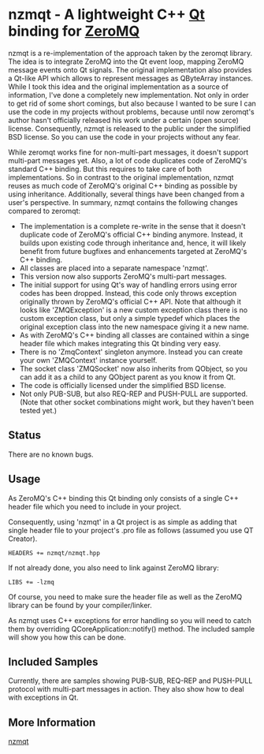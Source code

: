 nzmqt - A lightweight C++ [Qt][] binding for [ZeroMQ][]
======================================================

nzmqt is a re-implementation of the approach taken by the zeromqt library. The idea 
is to integrate ZeroMQ into the Qt event loop, mapping ZeroMQ message events onto 
Qt signals. The original implementation also provides a Qt-like API
which allows to represent messages as QByteArray instances. While I took this idea
and the original implementation as a source of information, I've done a completely
new implementation. Not only in order to get rid of some short comings, but also 
because I wanted to be sure I can use the code in my projects without problems,
because until now zeromqt's author hasn't officially released his work under a certain
(open source) license. Consequently, nzmqt is released to the public under the 
simplified BSD license. So you can use the code in your projects without any fear.

While zeromqt works fine for non-multi-part messages, it doesn't support multi-part
messages yet. Also, a lot of code duplicates code of ZeroMQ's standard C++ binding.
But this requires to take care of both implementations. So in contrast to the original
implementation, nzmqt reuses as much code of ZeroMQ's original C++ binding as possible
by using inheritance. Additionally, several things have been changed from a user's
perspective. In summary, nzmqt contains the following changes compared to zeromqt:

* The implementation is a complete re-write in the sense that it doesn't duplicate code
of ZeroMQ's official C++ binding anymore. Instead, it builds upon existing code
through inheritance and, hence, it will likely benefit from future bugfixes and
enhancements targeted at ZeroMQ's C++ binding.
* All classes are placed into a separate namespace 'nzmqt'.
* This version now also supports ZeroMQ's multi-part messages.
* The initial support for using Qt's way of handling errors using error codes 
has been dropped. Instead, this code only throws exception originally thrown
by ZeroMQ's official C++ API. Note that although it looks like 'ZMQException'
is a new custom exception class there is no custom exception class, but only
a simple typedef which places the original exception class into the new
namespace giving it a new name.
* As with ZeroMQ's C++ binding all classes are contained within a singe header
file which makes integrating this Qt binding very easy.
* There is no 'ZmqContext' singleton anymore. Instead you can create your
own 'ZMQContext' instance yourself.
* The socket class 'ZMQSocket' now also inherits from QObject, so you can
add it as a child to any QObject parent as you know it from Qt.
* The code is officially licensed under the simplified BSD license.
* Not only PUB-SUB, but also REQ-REP and PUSH-PULL are supported. (Note that
other socket combinations might work, but they haven't been tested yet.)

Status
------

There are no known bugs.

Usage
-----

As ZeroMQ's C++ binding this Qt binding only consists of a single C++ header file
which you need to include in your project.

Consequently, using 'nzmqt' in a Qt project is as simple as adding that single header
file to your project's .pro file as follows (assumed you use QT Creator).

    HEADERS += nzmqt/nzmqt.hpp

If not already done, you also need to link against ZeroMQ library:

    LIBS += -lzmq

Of course, you need to make sure the header file as well as the ZeroMQ library
can be found by your compiler/linker.

As nzmqt uses C++ exceptions for error handling so you will need to catch them
by overriding QCoreApplication::notify() method. The included sample will
show you how this can be done. 

Included Samples
----------------

Currently, there are samples showing PUB-SUB, REQ-REP and PUSH-PULL protocol with multi-part
messages in action. They also show how to deal with exceptions in Qt.

More Information
----------------

[nzmqt](https://github.com/jonnydee/nzmqt "https://github.com/jonnydee/nzmqt")

[Qt]:     http://qt.nokia.com/ "Qt"
[ZeroMQ]: http://zeromq.com/   "ZeroMQ"
